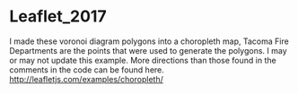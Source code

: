 # Leaflet_2017
I made these voronoi diagram polygons into a choropleth map, Tacoma Fire Departments are the points that were used to generate the polygons. I may or may not update this example. More directions than those found in the comments in the code can be found here. http://leafletjs.com/examples/choropleth/

